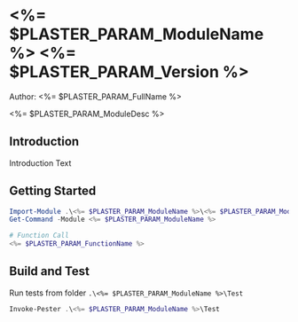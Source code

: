#  <%= $PLASTER_PARAM_ModuleName %> <%= $PLASTER_PARAM_Version %>

Author: <%= $PLASTER_PARAM_FullName %>

<%= $PLASTER_PARAM_ModuleDesc %>

## Introduction

Introduction Text

## Getting Started

``` PowerShell
Import-Module .\<%= $PLASTER_PARAM_ModuleName %>\<%= $PLASTER_PARAM_ModuleName %>.psd1
Get-Command -Module <%= $PLASTER_PARAM_ModuleName %>
```


``` PowerShell
# Function Call
<%= $PLASTER_PARAM_FunctionName %>

```

## Build and Test

Run tests from folder ```.\<%= $PLASTER_PARAM_ModuleName %>\Test```

``` PowerShell
Invoke-Pester .\<%= $PLASTER_PARAM_ModuleName %>\Test
```